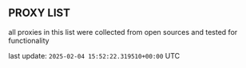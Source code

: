 ## PROXY LIST

all proxies in this list were collected from open sources and tested for functionality

last update: `2025-02-04 15:52:22.319510+00:00` UTC